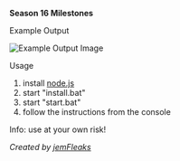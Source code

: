 **Season 16 Milestones**


Example Output

![Example Output Image](https://i.imgur.com/v8p7lAK.png)


Usage
1. install [node.js](https://nodejs.org/en)
2. start "install.bat"
3. start "start.bat"
4. follow the instructions from the console


Info: use at your own risk!

*Created by [jemFleaks](https://twitter.com/jemFleaks)*
